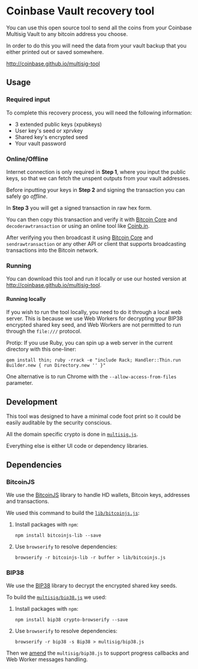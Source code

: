 Coinbase Vault recovery tool
============================

You can use this open source tool to send all the coins from your Coinbase Multisig Vault to any bitcoin address you choose.

In order to do this you will need the data from your vault backup that you either printed out or saved somewhere.

http://coinbase.github.io/multisig-tool

## Usage

### Required input

To complete this recovery process, you will need the following information:

* 3 extended public keys (xpubkeys)
* User key's seed or xprvkey
* Shared key's encrypted seed
* Your vault password

### Online/Offline

Internet connection is only required in **Step 1**, where you input the public keys, so that we can fetch the unspent outputs from your vault addresses.

Before inputting your keys in **Step 2** and signing the transaction you can safely go _offline_.

In **Step 3** you will get a signed transaction in raw hex form.

You can then copy this transaction and verify it with [Bitcoin Core](https://bitcoin.org/en/download) and `decoderawtransaction` or using an online tool like [Coinb.in](http://coinb.in/multisig/#verify).

After verifying you then broadcast it using [Bitcoin Core](https://bitcoin.org/en/download) and `sendrawtransaction` or any other API or client that supports broadcasting transactions into the Bitcoin network.

### Running

You can download this tool and run it locally or use our hosted version at http://coinbase.github.io/multisig-tool.

#### Running locally

If you wish to run the tool locally, you need to do it through a local web server. This is because we use Web Workers for decrypting your BIP38 encrypted shared key seed, and Web Workers are not permitted to run through the `file:///` protocol.

Protip: If you use Ruby, you can spin up a web server in the current directory with this one-liner:

    gem install thin; ruby -rrack -e "include Rack; Handler::Thin.run Builder.new { run Directory.new '' }"

One alternative is to run Chrome with the `--allow-access-from-files` parameter.

## Development

This tool was designed to have a minimal code foot print so it could be easily auditable by the security conscious.

All the domain specific crypto is done in [`multisig.js`](https://github.com/coinbase/multisig-tool/blob/master/multisig/multisig.js).

Everything else is either UI code or dependency libraries.

## Dependencies

### BitcoinJS

We use the [BitcoinJS](https://github.com/bitcoinjs/bitcoinjs-lib) library to handle HD wallets, Bitcoin keys, addresses and transactions.

We used this command to build the [`lib/bitcoinjs.js`](https://github.com/coinbase/multisig-tool/blob/master/lib/bitcoinjs.js):

1. Install packages with `npm`:

    `npm install bitcoinjs-lib --save`

2. Use `browserify` to resolve dependencies:

    `browserify -r bitcoinjs-lib -r buffer > lib/bitcoinjs.js`

### BIP38

We use the [BIP38](https://github.com/cryptocoinjs/bip38) library to decrypt the encrypted shared key seeds.

To build the [`multisig/bip38.js`](https://github.com/coinbase/multisig-tool/blob/master/multisig/bip38.js) we used:

1. Install packages with `npm`:

    `npm install bip38 crypto-browserify --save`

2. Use `browserify` to resolve dependencies:

    `browserify -r bip38 -s Bip38 > multisig/bip38.js`

Then we [amend](https://github.com/coinbase/multisig-tool/commit/f8bbcb87ec50dc9414ca10e18c9fc0a8f4737322) the `multisig/bip38.js` to support progress callbacks and Web Worker messages handling.
